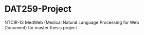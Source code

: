 # DAT259-Project
NTCIR-13 MedWeb (Medical Natural Language Processing for Web Document) for master thesis project
